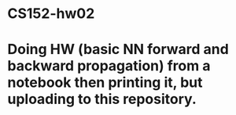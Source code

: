 # CS152-hw02

# Doing HW (basic NN forward and backward propagation) from a notebook then printing it, but uploading to this repository.
